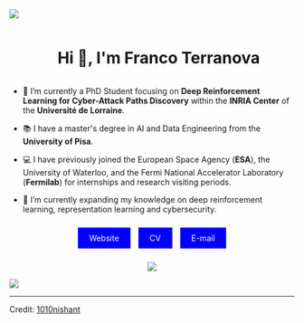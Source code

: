 

<!--horizontal divider(gradiant)-->
<img src="https://user-images.githubusercontent.com/73097560/115834477-dbab4500-a447-11eb-908a-139a6edaec5c.gif">

<!--h1 without bottom border-->
<div id="user-content-toc">
  <ul align="center">
    <summary><h1 style="display: inline-block">Hi 👋, I'm Franco Terranova</h1></summary>
  </ul>
</div>


<!--Intro start-->
- 🤖 I’m currently a PhD Student focusing on **Deep Reinforcement Learning for Cyber-Attack Paths Discovery** within the **INRIA Center** of the **Université de Lorraine**.

- 📚 I have a master's degree in AI and Data Engineering from the **University of Pisa**.

- 💻 I have previously joined the European Space Agency (**ESA**), the University of Waterloo, and the Fermi National Accelerator Laboratory (**Fermilab**) for internships and research visiting periods.
- 🌱 I’m currently expanding my knowledge on deep reinforcement learning, representation learning and cybersecurity.
<!--Intro end-->

<div align="center">
<a href="http://terranovafr.github.io" style="background-color: blue; color: white; padding: 10px 20px; text-align: center; text-decoration: none; display: inline-block; margin: 10px 5px; cursor: pointer;">Website</a>
<a href="https://github.com/terranovaa/terranovaa/blob/main/CV.pdf" style="background-color: blue; color: white; padding: 10px 20px; text-align: center; text-decoration: none; display: inline-block; margin: 10px 5px; cursor: pointer;">CV</a>
<a href="mailto:franco.terranova@inria.fr" style="background-color: blue; color: white; padding: 10px 20px; text-align: center; text-decoration: none; display: inline-block; margin: 10px 5px; cursor: pointer;">E-mail</a>

<!--profile visit count-->

  
[![](https://visitcount.itsvg.in/api?id=Terranova&label=Profile%20Views&color=12&icon=5&pretty=true)](https://visitcount.itsvg.in)
  
</div>

<!--horizontal divider(gradiant)-->
<img src="https://user-images.githubusercontent.com/73097560/115834477-dbab4500-a447-11eb-908a-139a6edaec5c.gif">

----------------------------------------------------------------------
Credit: [1010nishant](https://github.com/1010nishant)


